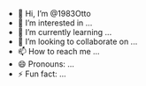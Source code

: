 - 👋 Hi, I’m @1983Otto
- 👀 I’m interested in ...
- 🌱 I’m currently learning ...
- 💞️ I’m looking to collaborate on ...
- 📫 How to reach me ...
- 😄 Pronouns: ...
- ⚡ Fun fact: ...

<!---
1983Otto/1983Otto is a ✨ special ✨ repository because its `README.md` (this file) appears on your GitHub profile.
You can click the Preview link to take a look at your changes.
--->
